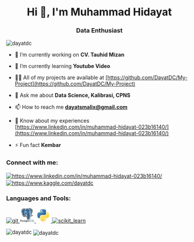 <h1 align="center">Hi 👋, I'm Muhammad Hidayat</h1>
<h3 align="center">Data Enthusiast</h3>

<p align="left"> <img src="https://komarev.com/ghpvc/?username=dayatdc&label=Profile%20views&color=0e75b6&style=flat" alt="dayatdc" /> </p>

- 🔭 I’m currently working on **CV. Tauhid Mizan**

- 🌱 I’m currently learning **Youtube Video**

- 👨‍💻 All of my projects are available at [https://github.com/DayatDC/My-Project](https://github.com/DayatDC/My-Project)

- 💬 Ask me about **Data Science, Kalibrasi, CPNS**

- 📫 How to reach me **dayatsmalix@gmail.com**

- 📄 Know about my experiences [https://www.linkedin.com/in/muhammad-hidayat-023b16140/](https://www.linkedin.com/in/muhammad-hidayat-023b16140/)

- ⚡ Fun fact **Kembar**

<h3 align="left">Connect with me:</h3>
<p align="left">
<a href="https://linkedin.com/in/https://www.linkedin.com/in/muhammad-hidayat-023b16140/" target="blank"><img align="center" src="https://raw.githubusercontent.com/rahuldkjain/github-profile-readme-generator/master/src/images/icons/Social/linked-in-alt.svg" alt="https://www.linkedin.com/in/muhammad-hidayat-023b16140/" height="30" width="40" /></a>
<a href="https://kaggle.com/https://www.kaggle.com/dayatdc" target="blank"><img align="center" src="https://raw.githubusercontent.com/rahuldkjain/github-profile-readme-generator/master/src/images/icons/Social/kaggle.svg" alt="https://www.kaggle.com/dayatdc" height="30" width="40" /></a>
</p>

<h3 align="left">Languages and Tools:</h3>
<p align="left"> <a href="https://git-scm.com/" target="_blank"> <img src="https://www.vectorlogo.zone/logos/git-scm/git-scm-icon.svg" alt="git" width="40" height="40"/> </a> <a href="https://www.postgresql.org" target="_blank"> <img src="https://raw.githubusercontent.com/devicons/devicon/master/icons/postgresql/postgresql-original-wordmark.svg" alt="postgresql" width="40" height="40"/> </a> <a href="https://www.python.org" target="_blank"> <img src="https://raw.githubusercontent.com/devicons/devicon/master/icons/python/python-original.svg" alt="python" width="40" height="40"/> </a> <a href="https://scikit-learn.org/" target="_blank"> <img src="https://upload.wikimedia.org/wikipedia/commons/0/05/Scikit_learn_logo_small.svg" alt="scikit_learn" width="40" height="40"/> </a> </p>

<p><img align="left" src="https://github-readme-stats.vercel.app/api/top-langs?username=dayatdc&show_icons=true&locale=en&layout=compact" alt="dayatdc" /></p>

<p>&nbsp;<img align="center" src="https://github-readme-stats.vercel.app/api?username=dayatdc&show_icons=true&locale=en" alt="dayatdc" /></p>
